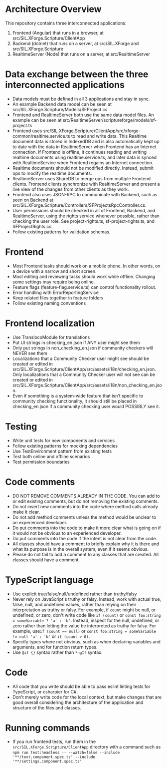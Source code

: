# Architecture Overview

This repository contains three interconnected applications:

1. Frontend (Angular) that runs in a browser, at src/SIL.XForge.Scripture/ClientApp
2. Backend (dotnet) that runs on a server, at src/SIL.XForge and src/SIL.XForge.Scripture
3. RealtimeServer (Node) that runs on a server, at src/RealtimeServer

# Data exchange between the three interconnected applications

- Data models must be defined in all 3 applications and stay in sync.
- An example Backend data model can be seen at src/SIL.XForge.Scripture/Models/SFProject.cs
- Frontend and RealtimeServer both use the same data model files. An example can be seen at src/RealtimeServer/scriptureforge/models/sf-project.ts
- Frontend uses src/SIL.XForge.Scripture/ClientApp/src/xforge-common/realtime.service.ts to read and write data. This Realtime document data is stored in IndexedDB and is also automatically kept up to date with the data in RealtimeServer when Frontend has an Internet connection. If Frontend is offline, it continues reading and writing realtime documents using realtime.service.ts, and later data is synced with RealtimeService when Frontend regains an Internet connection.
- Realtime documents should not be modified directly. Instead, submit ops to modify the realtime documents.
- RealtimeServer uses ShareDB to merge ops from multiple Frontend clients. Frontend clients synchronize with RealtimeServer and present a live view of the changes from other clients as they work.
- Frontend also uses JSON-RPC to communicate with Backend, such as seen on Backend at src/SIL.XForge.Scripture/Controllers/SFProjectsRpcController.cs.
- User permissions should be checked in all of Frontend, Backend, and RealtimeServer, using the rights service whenever possible, rather than checking the user role. See project-rights.ts, sf-project-rights.ts, and SFProjectRights.cs.
- Follow existing patterns for validation schemas.

# Frontend

- Most Frontend tasks should work on a mobile phone. In other words, on a device with a narrow and short screen.
- Most editing and reviewing tasks should work while offline. Changing some settings may require being online.
- Feature flags (feature-flag.service.ts) can control functionality rollout.
- Error handling with ErrorReportingService
- Keep related files together in feature folders
- Follow existing naming conventions

# Frontend localization

- Use TranslocoModule for translations
- Put UI strings in checking_en.json if ANY user might see them
- Only put strings in non_checking_en.json if community checkers will NEVER see them
- Localizations that a Community Checker user might see should be created or edited in src/SIL.XForge.Scripture/ClientApp/src/assets/i18n/checking_en.json. Only localizations that a Community Checker user will not see can be created or edited in src/SIL.XForge.Scripture/ClientApp/src/assets/i18n/non_checking_en.json.
- Even if something is a system-wide feature that isn't specific to community checking functionality, it should still be placed in checking_en.json if a community checking user would POSSIBLY see it.

# Testing

- Write unit tests for new components and services
- Follow existing patterns for mocking dependencies
- Use TestEnvironment pattern from existing tests
- Test both online and offline scenarios
- Test permission boundaries

# Code comments

- DO NOT REMOVE COMMENTS ALREADY IN THE CODE. You can add to or edit existing comments, but do not removing the existing comments.
- Do not insert new comments into the code where method calls already make it clear.
- Do not add method comments unless the method would be unclear to an experienced developer.
- Do put comments into the code to make it more clear what is going on if it would not be obvious to an experienced developer.
- Do put comments into the code if the intent is not clear from the code.
- All classes should have a comment to briefly explain why it is there and what its purpose is in the overall system, even if it seems obvious.
- Please do not fail to add a comment to any classes that are created. All classes should have a comment.

# TypeScript language

- Use explicit true/false/null/undefined rather than truthy/falsy
- Never rely on JavaScript's truthy or falsy. Instead, work with actual true, false, null, and undefined values, rather than relying on their interpretation as truthy or falsy. For example, if `count` might be null, or undefined, or zero, don't write code like `if (count)` or `const foo:string = someVariable ? 'a' : 'b'`. Instead, inspect for the null, undefined, or zero rather than letting the value be interpreted as truthy for falsy. For example, use`if (count == null)` or `const foo:string = someVariable != null 'a' : 'b'` or `if (count > 0)`.
- Specify types where not obvious, such as when declaring variables and arguments, and for function return types.
- Use `@if {}` syntax rather than `*ngIf` syntax.

# Code

- All code that you write should be able to pass eslint linting tests for TypeScript, or csharpier for C#.
- Don't merely write code for the local context, but make changes that are good overall considering the architecture of the application and structure of the files and classes.

# Running commands

- If you run frontend tests, run them in the `src/SIL.XForge.Scripture/ClientApp` directory with a command such as `npm run test:headless -- --watch=false --include '**/text.component.spec.ts' --include '**/settings.component.spec.ts'`
